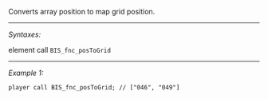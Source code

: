Converts array position to map grid position.


---
*Syntaxes:*

element call `BIS_fnc_posToGrid`

---
*Example 1:*

```sqf
player call BIS_fnc_posToGrid; // ["046", "049"]
```